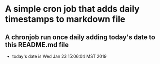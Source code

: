 A simple cron job that adds daily timestamps to markdown file
============================================================
## A chronjob run once daily adding today's date to this README.md file
* today's date is Wed Jan 23 15:06:04 MST 2019
